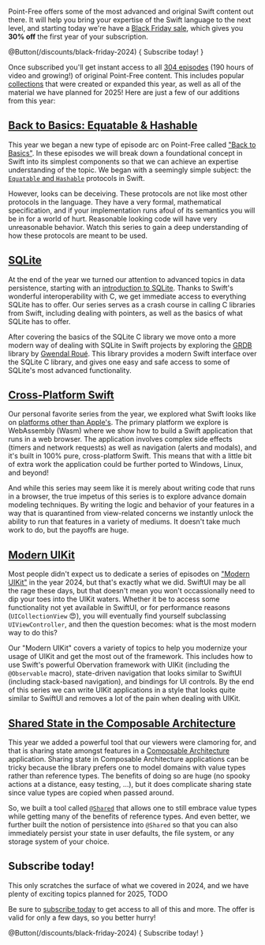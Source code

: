 Point-Free offers some of the most advanced and original Swift content out there. It will help you
bring your expertise of the Swift language to the next level, and starting today we're have a 
[Black Friday sale](/discounts/black-friday-2024), which gives you **30% off** the first year
of your subscription.

@Button(/discounts/black-friday-2024) {
  Subscribe today!
}

Once subscribed you'll get instant access to all [304 episodes][pf] (190 hours of video and
growing!) of original Point-Free content. This includes popular [collections][collections] that were
created or expanded this year, as well as all of the material we have planned for 2025! Here are 
just a few of our additions from this year:

## [Back to Basics: Equatable & Hashable][eq-hash-collection]

This year we began a new type of episode arc on Point-Free called 
["Back to Basics"][back-to-basics]. In these episodes we will break down a foundational concept in 
Swift into its simplest components so that we can achieve an expertise understanding of the topic. 
We began with a seemingly simple subject: the [`Equatable` and `Hashable`][eq-hash-collection] 
protocols in Swift.

However, looks can be deceiving. These protocols are not like most other protocols in the language.
They have a very formal, mathematical specification, and if your implementation runs afoul of its
semantics you will be in for a world of hurt. Reasonable looking code will have very unreasonable
behavior. Watch this series to gain a deep understanding of how these protocols are meant to be 
used.

[eq-hash-collection]: /collections/back-to-basics/equatable-and-hashable
[back-to-basics]: /collections/back-to-basics

## [SQLite][sqlite-collection]

At the end of the year we turned our attention to advanced topics in data persistence, starting
with an [introduction to SQLite][sqlite-collection]. Thanks to Swift's wonderful interoperability 
with C, we get immediate access to everything SQLite has to offer. Our series serves as a crash
course in calling C libraries from Swift, including dealing with pointers, as well as the basics
of what SQLite has to offer.

After covering the basics of the SQLite C library we move onto a more modern way of dealing with 
SQLite in Swift projects by exploring the [GRDB](http://github.com/groue/GRDB.swift) library
by [Gwendal Roué](http://github.com/groue). This library provides a modern Swift interface over
the SQLite C library, and gives one easy and safe access to some of SQLite's most advanced
functionality.

[sqlite-collection]: /collections/back-to-basics/sqlite

## [Cross-Platform Swift][cross-platform-collection]

Our personal favorite series from the year, we explored what Swift looks like on [platforms other
than Apple's][cross-platform-collection]. The primary platform we explore is WebAssembly (Wasm) 
where we show how to build a Swift application that runs in a web browser. The application involves 
complex side effects (timers and network requests) as well as navigation (alerts and modals), and 
it's built in 100% pure, cross-platform Swift. This means that with a little bit of extra work the 
application could be further ported to Windows, Linux, and beyond!

And while this series may seem like it is merely about writing code that runs in a browser, the
true impetus of this series is to explore advance domain modeling techniques. By writing the logic
and behavior of your features in a way that is quarantined from view-related concerns we instantly
unlock the ability to run that features in a variety of mediums. It doesn't take much work to do,
but the payoffs are huge.  

[cross-platform-collection]: /collections/cross-platform-swift 

## [Modern UIKit][uikit-collection]

Most people didn't expect us to dedicate a series of episodes on ["Modern UIKit"][uikit-collection]
in the year 2024, but that's exactly what we did. SwiftUI may be all the rage these days, but that 
doesn't mean you won't occassionally need to dip your toes into the UIKit waters. Whether it be to 
access some functionality not yet available in SwiftUI, or for performance reasons 
(`UICollectionView` 😍), you will eventually find yourself subclassing `UIViewController`, and then
the question becomes: what is the most modern way to do this?

Our "Modern UIKit" covers a variety of topics to help you modernize your usage of UIKit and get
the most out of the framework. This includes how to use Swift's powerful Obervation framework with
UIKit (including the `@Observable` macro), state-driven navigation that looks similar to SwiftUI
(including stack-based navigation), and bindings for UI controls. By the end of this series we
can write UIKit applications in a style that looks quite similar to SwiftUI and removes a lot of
the pain when dealing with UIKit.

[uikit-collection]: /collections/uikit

## [Shared State in the Composable Architecture][sharing-collection]

This year we added a powerful tool that our viewers were clamoring for, and that is sharing state
amongst features in a [Composable Architecture][tca-gh] application. Sharing state in Composable
Architecture applications can be tricky because the library prefers one to model domains with
value types rather than reference types. The benefits of doing so are huge (no spooky actions at a
distance, easy testing, …), but it does complicate sharing state since value types are copied when 
passed around.

So, we built a tool called [`@Shared`][sharing-docs] that allows one to still embrace value types 
while getting many of the benefits of reference types. And even better, we further built the notion
of persistence into `@Shared` so that you can also immediately persist your state in user defaults,
the file system, or any storage system of your choice.  

[sharing-collection]: /collections/composable-architecture/sharing-and-persisting-state
[tca-gh]: http://github.com/pointfreeco/swift-composable-architecture
[sharing-docs]: https://pointfreeco.github.io/swift-composable-architecture/main/documentation/composablearchitecture/sharingstate

## Subscribe today!

This only scratches the surface of what we covered in 2024, and we have plenty of exciting topics 
planned for 2025, TODO 

<!--including bringing `@Observable` to the Composable Architecture, a new fundamental -->
<!--change to the Composable Architecture that will unlock capabilities currently impossible, and -->
<!--perhaps we will even start to explore some server-side Swift. 😀-->

Be sure to [subscribe today][black-friday-sale] to get access to all of this and more. The
offer is valid for only a few days, so you better hurry!

[observation-collection]: /collections/swiftui/observation
[tca-1.0-blog]: /blog/posts/112-composable-architecture-1-0
[tca-1.0-collection]: /collections/composable-architecture/composable-architecture-1-0
[concurrency-extras-gh]: https://github.com/pointfreeco/swift-concurrency-extras
[reliable-testing-blog]: https://www.pointfree.co/blog/posts/110-reliably-testing-async-code-in-swift 
[reliable-testing]: https://www.pointfree.co/collections/concurrency/testing-async-code
[concurrency-collection]: https://www.pointfree.co/collections/concurrency
[realiable-testing-forums]: https://forums.swift.org/t/reliably-testing-code-that-adopts-swift-concurrency/57304
[scrumdinger]: https://developer.apple.com/tutorials/app-dev-training/transcribing-speech-to-text
[syncups]: http://github.com/pointfreeco/syncups 
[modern-swiftui]: https://www.pointfree.co/collections/swiftui/modern-swiftui
[observation-in-practice]: https://www.pointfree.co/collections/swiftui/observation/ep256-observation-in-practice
[pf]: /
[black-friday-sale]: http://pointfree.co/discounts/black-friday-2024
[collections]: /collections

@Button(/discounts/black-friday-2024) {
  Subscribe today!
}
